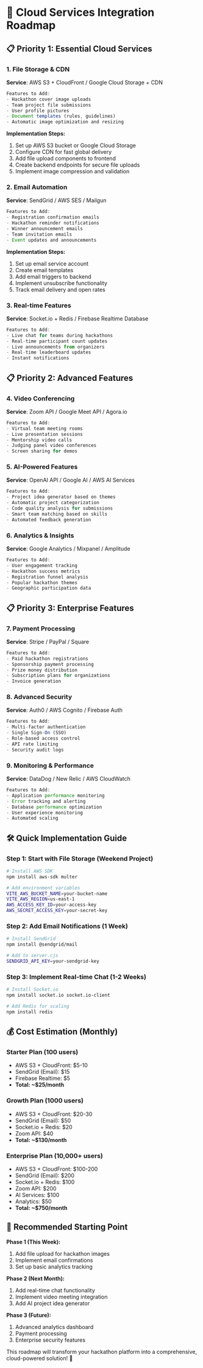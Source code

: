 # 🚀 Cloud Services Integration Roadmap

## 📋 **Priority 1: Essential Cloud Services**

### **1. File Storage & CDN**
**Service**: AWS S3 + CloudFront / Google Cloud Storage + CDN
```typescript
Features to Add:
- Hackathon cover image uploads
- Team project file submissions
- User profile pictures
- Document templates (rules, guidelines)
- Automatic image optimization and resizing
```

**Implementation Steps:**
1. Set up AWS S3 bucket or Google Cloud Storage
2. Configure CDN for fast global delivery
3. Add file upload components to frontend
4. Create backend endpoints for secure file uploads
5. Implement image compression and validation

### **2. Email Automation**
**Service**: SendGrid / AWS SES / Mailgun
```typescript
Features to Add:
- Registration confirmation emails
- Hackathon reminder notifications
- Winner announcement emails
- Team invitation emails
- Event updates and announcements
```

**Implementation Steps:**
1. Set up email service account
2. Create email templates
3. Add email triggers to backend
4. Implement unsubscribe functionality
5. Track email delivery and open rates

### **3. Real-time Features**
**Service**: Socket.io + Redis / Firebase Realtime Database
```typescript
Features to Add:
- Live chat for teams during hackathons
- Real-time participant count updates
- Live announcements from organizers
- Real-time leaderboard updates
- Instant notifications
```

## 📋 **Priority 2: Advanced Features**

### **4. Video Conferencing**
**Service**: Zoom API / Google Meet API / Agora.io
```typescript
Features to Add:
- Virtual team meeting rooms
- Live presentation sessions
- Mentorship video calls
- Judging panel video conferences
- Screen sharing for demos
```

### **5. AI-Powered Features**
**Service**: OpenAI API / Google AI / AWS AI Services
```typescript
Features to Add:
- Project idea generator based on themes
- Automatic project categorization
- Code quality analysis for submissions
- Smart team matching based on skills
- Automated feedback generation
```

### **6. Analytics & Insights**
**Service**: Google Analytics / Mixpanel / Amplitude
```typescript
Features to Add:
- User engagement tracking
- Hackathon success metrics
- Registration funnel analysis
- Popular hackathon themes
- Geographic participation data
```

## 📋 **Priority 3: Enterprise Features**

### **7. Payment Processing**
**Service**: Stripe / PayPal / Square
```typescript
Features to Add:
- Paid hackathon registrations
- Sponsorship payment processing
- Prize money distribution
- Subscription plans for organizations
- Invoice generation
```

### **8. Advanced Security**
**Service**: Auth0 / AWS Cognito / Firebase Auth
```typescript
Features to Add:
- Multi-factor authentication
- Single Sign-On (SSO)
- Role-based access control
- API rate limiting
- Security audit logs
```

### **9. Monitoring & Performance**
**Service**: DataDog / New Relic / AWS CloudWatch
```typescript
Features to Add:
- Application performance monitoring
- Error tracking and alerting
- Database performance optimization
- User experience monitoring
- Automated scaling
```

## 🛠 **Quick Implementation Guide**

### **Step 1: Start with File Storage (Weekend Project)**
```bash
# Install AWS SDK
npm install aws-sdk multer

# Add environment variables
VITE_AWS_BUCKET_NAME=your-bucket-name
VITE_AWS_REGION=us-east-1
AWS_ACCESS_KEY_ID=your-access-key
AWS_SECRET_ACCESS_KEY=your-secret-key
```

### **Step 2: Add Email Notifications (1 Week)**
```bash
# Install SendGrid
npm install @sendgrid/mail

# Add to server.cjs
SENDGRID_API_KEY=your-sendgrid-key
```

### **Step 3: Implement Real-time Chat (1-2 Weeks)**
```bash
# Install Socket.io
npm install socket.io socket.io-client

# Add Redis for scaling
npm install redis
```

## 💰 **Cost Estimation (Monthly)**

### **Starter Plan (100 users)**
- AWS S3 + CloudFront: $5-10
- SendGrid (Email): $15
- Firebase Realtime: $5
- **Total: ~$25/month**

### **Growth Plan (1000 users)**
- AWS S3 + CloudFront: $20-30
- SendGrid (Email): $50
- Socket.io + Redis: $20
- Zoom API: $40
- **Total: ~$130/month**

### **Enterprise Plan (10,000+ users)**
- AWS S3 + CloudFront: $100-200
- SendGrid (Email): $200
- Socket.io + Redis: $100
- Zoom API: $200
- AI Services: $100
- Analytics: $50
- **Total: ~$750/month**

## 🎯 **Recommended Starting Point**

**Phase 1 (This Week):**
1. Add file upload for hackathon images
2. Implement email confirmations
3. Set up basic analytics tracking

**Phase 2 (Next Month):**
1. Add real-time chat functionality
2. Implement video meeting integration
3. Add AI project idea generator

**Phase 3 (Future):**
1. Advanced analytics dashboard
2. Payment processing
3. Enterprise security features

This roadmap will transform your hackathon platform into a comprehensive, cloud-powered solution! 🚀
